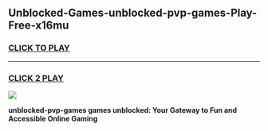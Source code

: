 
## Unblocked-Games-unblocked-pvp-games-Play-Free-x16mu
<h3>
<a href="https://premium76.site?title=unblocked-pvp-games&ref=23A">CLICK TO PLAY</a></h3>
<hr>

<h3>
<a href="https://premium76.site?title=unblocked-pvp-games&ref=23A">CLICK 2 PLAY</a>
  
</h3>

<a href="https://premium76.site?title=unblocked-pvp-games&ref=23A"><img src="https://clearcache.store/games.png"></a>


**unblocked-pvp-games games unblocked: Your Gateway to Fun and Accessible Online Gaming**
